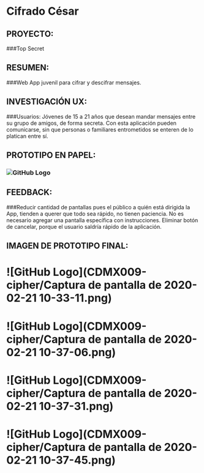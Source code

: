 # Cifrado César

## PROYECTO: 
###Top Secret

## RESUMEN: 
###Web App juvenil para cifrar y descifrar mensajes.

## INVESTIGACIÓN UX: 
###Usuarios: Jóvenes de 15 a 21 años que desean mandar mensajes entre su grupo de amigos, de forma secreta. Con esta aplicación pueden comunicarse, sin que personas o familiares entrometidos se enteren de lo platican entre sí.

## PROTOTIPO EN PAPEL:

### ![GitHub Logo](CDMX009-cipher/IMG_20200216_235651193.jpg) 

## FEEDBACK: 
###Reducir cantidad de pantallas pues el público a quién está dirigida la App, tienden a querer que todo sea rápido, no tienen paciencia. No es necesario agregar una pantalla específica con instrucciones. Eliminar botón de cancelar, porque el usuario saldría rápido de la aplicación.

## IMAGEN DE PROTOTIPO FINAL: 

# ![GitHub Logo](CDMX009-cipher/Captura de pantalla de 2020-02-21 10-33-11.png) 
# ![GitHub Logo](CDMX009-cipher/Captura de pantalla de 2020-02-21 10-37-06.png) 
# ![GitHub Logo](CDMX009-cipher/Captura de pantalla de 2020-02-21 10-37-31.png)
# ![GitHub Logo](CDMX009-cipher/Captura de pantalla de 2020-02-21 10-37-45.png)
